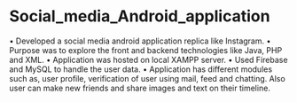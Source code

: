 # Social_media_Android_application
•	Developed a social media android application replica like Instagram.
•	Purpose was to explore the front and backend technologies like Java, PHP and XML. 
•	Application was hosted on local XAMPP server.
•	Used Firebase and MySQL to handle the user data.
•	Application has different modules such as, user profile, verification of user using mail, feed and chatting. Also user can make new friends and share images and text on their timeline. 


